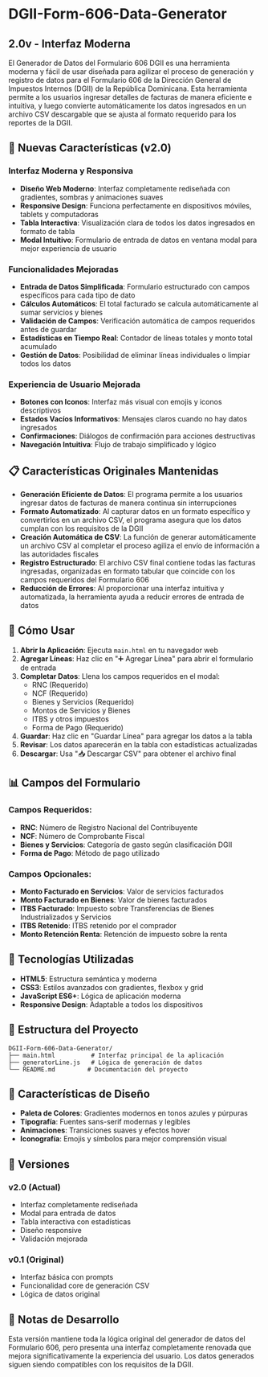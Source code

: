 # DGII-Form-606-Data-Generator
## 2.0v - Interfaz Moderna

<p>El Generador de Datos del Formulario 606 DGII es una herramienta moderna y fácil de usar diseñada para agilizar el proceso de generación y registro de datos para el Formulario 606 de la Dirección General de Impuestos Internos (DGII) de la República Dominicana. Esta herramienta permite a los usuarios ingresar detalles de facturas de manera eficiente e intuitiva, y luego convierte automáticamente los datos ingresados en un archivo CSV descargable que se ajusta al formato requerido para los reportes de la DGII.</p>

## 🚀 Nuevas Características (v2.0)

### **Interfaz Moderna y Responsiva**
- **Diseño Web Moderno**: Interfaz completamente rediseñada con gradientes, sombras y animaciones suaves
- **Responsive Design**: Funciona perfectamente en dispositivos móviles, tablets y computadoras
- **Tabla Interactiva**: Visualización clara de todos los datos ingresados en formato de tabla
- **Modal Intuitivo**: Formulario de entrada de datos en ventana modal para mejor experiencia de usuario

### **Funcionalidades Mejoradas**
- **Entrada de Datos Simplificada**: Formulario estructurado con campos específicos para cada tipo de dato
- **Cálculos Automáticos**: El total facturado se calcula automáticamente al sumar servicios y bienes
- **Validación de Campos**: Verificación automática de campos requeridos antes de guardar
- **Estadísticas en Tiempo Real**: Contador de líneas totales y monto total acumulado
- **Gestión de Datos**: Posibilidad de eliminar líneas individuales o limpiar todos los datos

### **Experiencia de Usuario Mejorada**
- **Botones con Iconos**: Interfaz más visual con emojis y iconos descriptivos
- **Estados Vacíos Informativos**: Mensajes claros cuando no hay datos ingresados
- **Confirmaciones**: Diálogos de confirmación para acciones destructivas
- **Navegación Intuitiva**: Flujo de trabajo simplificado y lógico

## 📋 Características Originales Mantenidas

- **Generación Eficiente de Datos**: El programa permite a los usuarios ingresar datos de facturas de manera continua sin interrupciones
- **Formato Automatizado**: Al capturar datos en un formato específico y convertirlos en un archivo CSV, el programa asegura que los datos cumplan con los requisitos de la DGII
- **Creación Automática de CSV**: La función de generar automáticamente un archivo CSV al completar el proceso agiliza el envío de información a las autoridades fiscales
- **Registro Estructurado**: El archivo CSV final contiene todas las facturas ingresadas, organizadas en formato tabular que coincide con los campos requeridos del Formulario 606
- **Reducción de Errores**: Al proporcionar una interfaz intuitiva y automatizada, la herramienta ayuda a reducir errores de entrada de datos

## 🎯 Cómo Usar

1. **Abrir la Aplicación**: Ejecuta `main.html` en tu navegador web
2. **Agregar Líneas**: Haz clic en "➕ Agregar Línea" para abrir el formulario de entrada
3. **Completar Datos**: Llena los campos requeridos en el modal:
   - RNC (Requerido)
   - NCF (Requerido)
   - Bienes y Servicios (Requerido)
   - Montos de Servicios y Bienes
   - ITBS y otros impuestos
   - Forma de Pago (Requerido)
4. **Guardar**: Haz clic en "Guardar Línea" para agregar los datos a la tabla
5. **Revisar**: Los datos aparecerán en la tabla con estadísticas actualizadas
6. **Descargar**: Usa "📥 Descargar CSV" para obtener el archivo final

## 📊 Campos del Formulario

### Campos Requeridos:
- **RNC**: Número de Registro Nacional del Contribuyente
- **NCF**: Número de Comprobante Fiscal
- **Bienes y Servicios**: Categoría de gasto según clasificación DGII
- **Forma de Pago**: Método de pago utilizado

### Campos Opcionales:
- **Monto Facturado en Servicios**: Valor de servicios facturados
- **Monto Facturado en Bienes**: Valor de bienes facturados
- **ITBS Facturado**: Impuesto sobre Transferencias de Bienes Industrializados y Servicios
- **ITBS Retenido**: ITBS retenido por el comprador
- **Monto Retención Renta**: Retención de impuesto sobre la renta

## 🔧 Tecnologías Utilizadas

- **HTML5**: Estructura semántica y moderna
- **CSS3**: Estilos avanzados con gradientes, flexbox y grid
- **JavaScript ES6+**: Lógica de aplicación moderna
- **Responsive Design**: Adaptable a todos los dispositivos

## 📁 Estructura del Proyecto

```
DGII-Form-606-Data-Generator/
├── main.html          # Interfaz principal de la aplicación
├── generatorLine.js   # Lógica de generación de datos
└── README.md         # Documentación del proyecto
```

## 🎨 Características de Diseño

- **Paleta de Colores**: Gradientes modernos en tonos azules y púrpuras
- **Tipografía**: Fuentes sans-serif modernas y legibles
- **Animaciones**: Transiciones suaves y efectos hover
- **Iconografía**: Emojis y símbolos para mejor comprensión visual

## 🔄 Versiones

### v2.0 (Actual)
- Interfaz completamente rediseñada
- Modal para entrada de datos
- Tabla interactiva con estadísticas
- Diseño responsive
- Validación mejorada

### v0.1 (Original)
- Interfaz básica con prompts
- Funcionalidad core de generación CSV
- Lógica de datos original

## 📝 Notas de Desarrollo

Esta versión mantiene toda la lógica original del generador de datos del Formulario 606, pero presenta una interfaz completamente renovada que mejora significativamente la experiencia del usuario. Los datos generados siguen siendo compatibles con los requisitos de la DGII.
